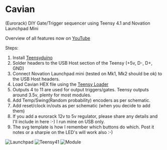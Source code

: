 # Cavian
(Eurorack) DIY Gate/Trigger sequencer using Teensy 4.1 and Novation Launchpad Mini

Overview of all features now on [YouTube](https://www.youtube.com/watch?v=9b2nG33aL-s)

Steps:

1. Install [Teensyduino](https://www.pjrc.com/teensy/td_download.html)
2. Solder headers to the USB Host section of the Teensy (+5v, D-, D+, GND)
5. Connect Novation Launchpad mini (tested on Mk1, Mk2 should be ok) to the USB Host headers. 
3. Load Cavian HEX file using the [Teensy Loader](https://www.pjrc.com/teensy/loader.html)
4. Outputs 4 to 11 are used for output triggers/gates. Teensy outputs around 3.5v, plenty for most modules. 
5. Add Temp/Swing(Random probability) encoders as per schematic.
6. Add reset/clock in/outs as per schematic (when you decide to add them)
7. If you add a eurorack 12v to 5v regulator, please share any details and I'll include in here :-) I run mine on USB only.
8. The svg template is how I remember which buttons do which. Post it notes or a sharpie on the LED's will work also :-)


![Launchpad](https://nikscave.github.io/Launchpad_Cavian.JPG)
![Teensy41](https://nikscave.github.io/Teensy41_Cavian.JPG)
![Module](https://nikscave.github.io/Cavian_Module.JPG)
